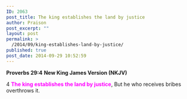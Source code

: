 ```yaml
---
ID: 2063
post_title: The king establishes the land by justice
author: Praison
post_excerpt: ""
layout: post
permalink: >
  /2014/09/king-establishes-land-by-justice/
published: true
post_date: 2014-09-29 10:52:59
---
```

<strong>Proverbs 29:4</strong>
<strong> New King James Version (NKJV)</strong>

4 <span style="color: #ff00ff;"><strong>The king establishes the land by justice</strong></span>,
But he who receives bribes overthrows it.